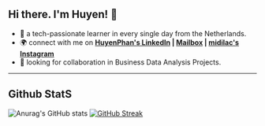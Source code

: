 ## Hi there. I'm Huyen! 👋

- 🌱 a tech-passionate learner in every single day from the Netherlands.
- 🌍 connect with me on **[HuyenPhan's LinkedIn](https://www.linkedin.com/in/huyenpln/) | [Mailbox](mailto:huyenpln315@gmail.com) | [midilac's Instagram](https://www.instagram.com/mi_di_lac/)**
- 🔎 looking for collaboration in Business Data Analysis Projects.

---
## Github StatS
![Anurag's GitHub stats](https://github-readme-stats.vercel.app/api?username=Huyen-P&show_icons=true&theme=radical)  [![GitHub Streak](https://streak-stats.demolab.com/?user=Huyen-P&theme=radical)](https://git.io/streak-stats) 


